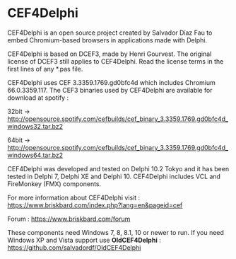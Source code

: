 ﻿# CEF4Delphi
CEF4Delphi is an open source project created by Salvador Díaz Fau to embed Chromium-based browsers in applications made with Delphi.

CEF4Delphi is based on DCEF3, made by Henri Gourvest. The original license of DCEF3 still applies to CEF4Delphi. Read the license terms in the first lines of any *.pas file.

CEF4Delphi uses CEF 3.3359.1769.gd0bfc4d which includes Chromium 66.0.3359.117. 
The CEF3 binaries used by CEF4Delphi are available for download at spotify :

  32bit -> http://opensource.spotify.com/cefbuilds/cef_binary_3.3359.1769.gd0bfc4d_windows32.tar.bz2
  
  64bit -> http://opensource.spotify.com/cefbuilds/cef_binary_3.3359.1769.gd0bfc4d_windows64.tar.bz2


CEF4Delphi was developed and tested on Delphi 10.2 Tokyo and it has been tested in Delphi 7, Delphi XE and Delphi 10. CEF4Delphi includes VCL and FireMonkey (FMX) components.

For more information about CEF4Delphi visit : 
  https://www.briskbard.com/index.php?lang=en&pageid=cef

Forum :
  https://www.briskbard.com/forum

These components need Windows 7, 8, 8.1, 10 or newer to run. If you need Windows XP and Vista support use **OldCEF4Delphi** :
  https://github.com/salvadordf/OldCEF4Delphi
